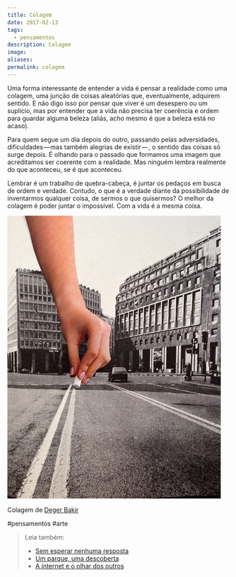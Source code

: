 ```yaml
---
title: Colagem
date: 2017-02-13
tags:
  - pensamentos
description: Colagem
image: 
aliases:
permalink: colagem
---
```

Uma forma interessante de entender a vida é pensar a realidade como uma colagem, uma junção de coisas aleatórias que, eventualmente, adquirem sentido. E não digo isso por pensar que viver é um desespero ou um suplício, mas por entender que a vida não precisa ter coerência e ordem para guardar alguma beleza (aliás, acho mesmo é que a beleza está no acaso).

Para quem segue um dia depois do outro, passando pelas adversidades, dificuldades — mas também alegrias de existir — , o sentido das coisas só surge depois. É olhando para o passado que formamos uma imagem que acreditamos ser coerente com a realidade. Mas ninguém lembra realmente do que aconteceu, se é que aconteceu.

Lembrar é um trabalho de quebra-cabeça, é juntar os pedaços em busca de ordem e verdade. Contudo, o que é a verdade diante da possibilidade de inventarmos qualquer coisa, de sermos o que quisermos? O melhor da colagem é poder juntar o impossível. Com a vida é a mesma coisa.

<img src="/assets/img/colagem-medium.jpeg">

Colagem de [Deger Bakir](https://www.flickr.com/photos/degerbakircollage/)


#pensamentos #arte

> Leia também:
> - <a href="/sem-esperar-nenhuma-resposta">Sem esperar nenhuma resposta</a>
> - <a href="/um-parque-uma-descoberta">Um parque, uma descoberta</a>
> - <a href="/a-internet-e-o-olhar-dos-outros">A internet e o olhar dos outros</a>
